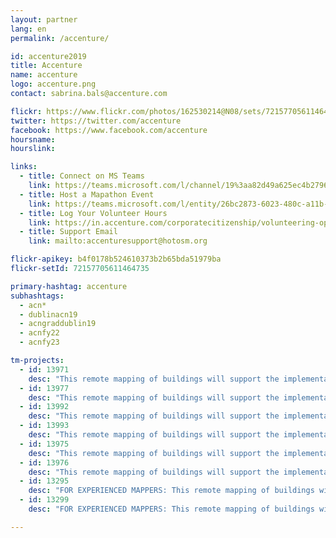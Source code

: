 ```yaml
---
layout: partner
lang: en
permalink: /accenture/

id: accenture2019
title: Accenture
name: accenture
logo: accenture.png
contact: sabrina.bals@accenture.com

flickr: https://www.flickr.com/photos/162530214@N08/sets/72157705611464735/
twitter: https://twitter.com/accenture
facebook: https://www.facebook.com/accenture
hoursname:
hourslink:

links:
  - title: Connect on MS Teams
    link: https://teams.microsoft.com/l/channel/19%3aa82d49a625ec4b2796fb596b99403cf7%40thread.skype/Missing%2520Maps?groupId=850f4fb3-b038-4438-b589-e01b89277e21&tenantId=e0793d39-0939-496d-b129-198edd916feb
  - title: Host a Mapathon Event
    link: https://teams.microsoft.com/l/entity/26bc2873-6023-480c-a11b-76b66605ce8c/_djb2_msteams_prefix_3511410082?context=%7B%22subEntityId%22%3Anull%2C%22channelId%22%3A%2219%3Aa82d49a625ec4b2796fb596b99403cf7%40thread.skype%22%7D&groupId=850f4fb3-b038-4438-b589-e01b89277e21&tenantId=e0793d39-0939-496d-b129-198edd916feb
  - title: Log Your Volunteer Hours
    link: https://in.accenture.com/corporatecitizenship/volunteering-opportunity/virtual-volunteering/
  - title: Support Email
    link: mailto:accenturesupport@hotosm.org

flickr-apikey: b4f0178b524610373b2b65bda51979ba
flickr-setId: 72157705611464735

primary-hashtag: accenture
subhashtags:
  - acn*
  - dublinacn19
  - acngraddublin19
  - acnfy22
  - acnfy23

tm-projects:
  - id: 13971
    desc: "This remote mapping of buildings will support the implementation of planned activities and largely the generation of data for humanitarian activities in the identified provinces."
  - id: 13977
    desc: "This remote mapping of buildings will support the implementation of planned activities and largely the generation of data for humanitarian activities in the identified provinces."
  - id: 13992
    desc: "This remote mapping of buildings will support the implementation of planned activities and largely the generation of data for humanitarian activities in the identified provinces."
  - id: 13993
    desc: "This remote mapping of buildings will support the implementation of planned activities and largely the generation of data for humanitarian activities in the identified provinces."
  - id: 13975
    desc: "This remote mapping of buildings will support the implementation of planned activities and largely the generation of data for humanitarian activities in the identified provinces."
  - id: 13976
    desc: "This remote mapping of buildings will support the implementation of planned activities and largely the generation of data for humanitarian activities in the identified provinces."
  - id: 13295
    desc: "FOR EXPERIENCED MAPPERS: This remote mapping of buildings will support the implementation of planned activities and largely the generation of data for humanitarian activities in the identified provinces."
  - id: 13299
    desc: "FOR EXPERIENCED MAPPERS: This remote mapping of buildings will support the implementation of planned activities and largely the generation of data for humanitarian activities in the identified provinces."

---
```


